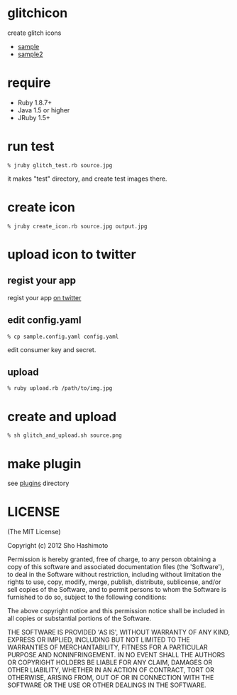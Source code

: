 glitchicon
==========
create glitch icons

* [sample](http://www.flickr.com/photos/shokai/4855370862/)
* [sample2](http://www.flickr.com/photos/shokai/4855372028/)


require
=======

* Ruby 1.8.7+
* Java 1.5 or higher
* JRuby 1.5+


run test
========

    % jruby glitch_test.rb source.jpg

it makes "test" directory, and create test images there.


create icon
===========

    % jruby create_icon.rb source.jpg output.jpg


upload icon to twitter
======================

regist your app
---------------
regist your app [on twitter](http://twitter.com/apps/new)

edit config.yaml
----------------

    % cp sample.config.yaml config.yaml

edit consumer key and secret.

upload
------

    % ruby upload.rb /path/to/img.jpg


create and upload
=================

    % sh glitch_and_upload.sh source.png


make plugin
===========

see [plugins](http://github.com/shokai/glitchicon/tree/master/plugins/) directory


LICENSE
=======
(The MIT License)

Copyright (c) 2012 Sho Hashimoto

Permission is hereby granted, free of charge, to any person obtaining
a copy of this software and associated documentation files (the
'Software'), to deal in the Software without restriction, including
without limitation the rights to use, copy, modify, merge, publish,
distribute, sublicense, and/or sell copies of the Software, and to
permit persons to whom the Software is furnished to do so, subject to
the following conditions:

The above copyright notice and this permission notice shall be
included in all copies or substantial portions of the Software.

THE SOFTWARE IS PROVIDED 'AS IS', WITHOUT WARRANTY OF ANY KIND,
EXPRESS OR IMPLIED, INCLUDING BUT NOT LIMITED TO THE WARRANTIES OF
MERCHANTABILITY, FITNESS FOR A PARTICULAR PURPOSE AND NONINFRINGEMENT.
IN NO EVENT SHALL THE AUTHORS OR COPYRIGHT HOLDERS BE LIABLE FOR ANY
CLAIM, DAMAGES OR OTHER LIABILITY, WHETHER IN AN ACTION OF CONTRACT,
TORT OR OTHERWISE, ARISING FROM, OUT OF OR IN CONNECTION WITH THE
SOFTWARE OR THE USE OR OTHER DEALINGS IN THE SOFTWARE.